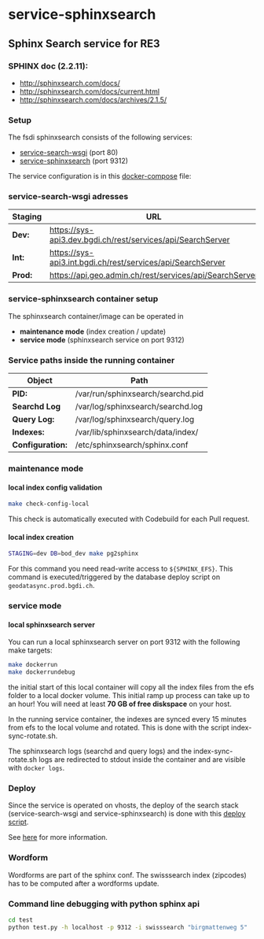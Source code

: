 service-sphinxsearch
====================

Sphinx Search service for RE3
---------------------------------------------------

### SPHINX doc (2.2.11):

- http://sphinxsearch.com/docs/
- http://sphinxsearch.com/docs/current.html
- http://sphinxsearch.com/docs/archives/2.1.5/

### Setup
The fsdi sphinxsearch consists of the following services:
* [service-search-wsgi](https://github.com/geoadmin/service-search-wsgi) (port 80)
* [service-sphinxsearch](https://github.com/geoadmin/service-sphinxsearch) (port 9312)

The service configuration is in this [docker-compose](https://github.com/geoadmin/infra-vhost/blob/master/systems/api3/service-search/base/docker-compose.yml) file:

### service-search-wsgi adresses

Staging          | URL
-----------------|------------------------------------------|
**Dev:**         | https://sys-api3.dev.bgdi.ch/rest/services/api/SearchServer  |
**Int:**         | https://sys-api3.int.bgdi.ch/rest/services/api/SearchServer  |
**Prod:**        | https://api.geo.admin.ch/rest/services/api/SearchServer |

### service-sphinxsearch container setup

The sphinxsearch container/image can be operated in
* **maintenance mode** (index creation / update)
* **service mode** (sphinxsearch service on port 9312)

### Service paths inside the running container

Object            | Path
------------------|-----------------------------------|
**PID:**          | /var/run/sphinxsearch/searchd.pid |
**Searchd Log**   | /var/log/sphinxsearch/searchd.log |
**Query Log:**    | /var/log/sphinxsearch/query.log   |
**Indexes:**      | /var/lib/sphinxsearch/data/index/ |
**Configuration:**| /etc/sphinxsearch/sphinx.conf     |

### maintenance mode
#### local index config validation
```bash
make check-config-local
```
This check is automatically executed with Codebuild for each Pull request.

#### local index creation
```bash
STAGING=dev DB=bod_dev make pg2sphinx
```
For this command you need read-write access to `${SPHINX_EFS}`.
This command is executed/triggered by the database deploy script on `geodatasync.prod.bgdi.ch`.

### service mode
#### local sphinxsearch server
You can run a local sphinxsearch server on port 9312 with the following make targets:
```bash
make dockerrun
make dockerrundebug
```

the initial start of this local container will copy all the index files from the efs folder to a local docker volume. This initial ramp up process can take up to an hour! You will need at least **70 GB of free diskspace** on your host.

In the running service container, the indexes are synced every 15 minutes from efs to the local volume and rotated. This is done with the script index-sync-rotate.sh.

The sphinxsearch logs (searchd and query logs) and the index-sync-rotate.sh logs are redirected to stdout inside the container and are visible with `docker logs`.

### Deploy
Since the service is operated on vhosts, the deploy of the search stack (service-search-wsgi and service-sphinxsearch) is done with this [deploy script](https://github.com/geoadmin/infra-vhost/blob/master/deploy.sh).

See [here](https://github.com/geoadmin/doc-guidelines/blob/master/DEPLOY.md#1-sphinx-search---int) for more information.

### Wordform

Wordforms are part of the sphinx conf.
The swisssearch index (zipcodes) has to be computed after a wordforms update.

### Command line debugging with python sphinx api
```bash
cd test
python test.py -h localhost -p 9312 -i swisssearch "birgmattenweg 5"
```
